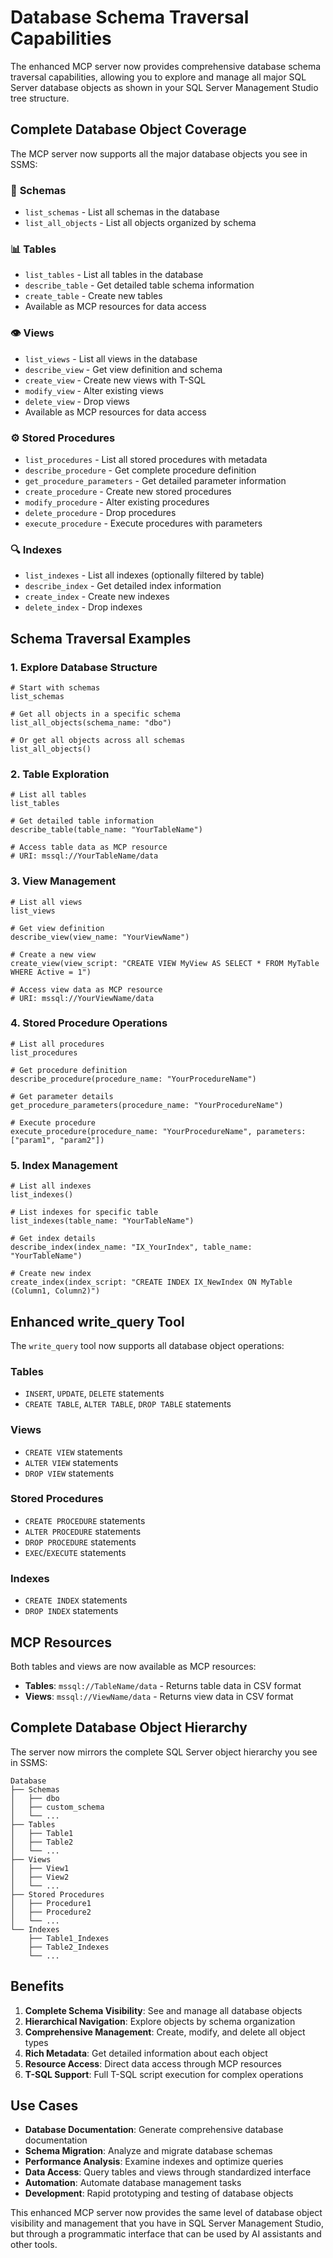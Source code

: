 # Database Schema Traversal Capabilities

The enhanced MCP server now provides comprehensive database schema traversal capabilities, allowing you to explore and manage all major SQL Server database objects as shown in your SQL Server Management Studio tree structure.

## Complete Database Object Coverage

The MCP server now supports all the major database objects you see in SSMS:

### 📁 **Schemas**
- `list_schemas` - List all schemas in the database
- `list_all_objects` - List all objects organized by schema

### 📊 **Tables** 
- `list_tables` - List all tables in the database
- `describe_table` - Get detailed table schema information
- `create_table` - Create new tables
- Available as MCP resources for data access

### 👁️ **Views**
- `list_views` - List all views in the database
- `describe_view` - Get view definition and schema
- `create_view` - Create new views with T-SQL
- `modify_view` - Alter existing views
- `delete_view` - Drop views
- Available as MCP resources for data access

### ⚙️ **Stored Procedures**
- `list_procedures` - List all stored procedures with metadata
- `describe_procedure` - Get complete procedure definition
- `get_procedure_parameters` - Get detailed parameter information
- `create_procedure` - Create new stored procedures
- `modify_procedure` - Alter existing procedures
- `delete_procedure` - Drop procedures
- `execute_procedure` - Execute procedures with parameters

### 🔍 **Indexes**
- `list_indexes` - List all indexes (optionally filtered by table)
- `describe_index` - Get detailed index information
- `create_index` - Create new indexes
- `delete_index` - Drop indexes

## Schema Traversal Examples

### 1. Explore Database Structure
```
# Start with schemas
list_schemas

# Get all objects in a specific schema
list_all_objects(schema_name: "dbo")

# Or get all objects across all schemas
list_all_objects()
```

### 2. Table Exploration
```
# List all tables
list_tables

# Get detailed table information
describe_table(table_name: "YourTableName")

# Access table data as MCP resource
# URI: mssql://YourTableName/data
```

### 3. View Management
```
# List all views
list_views

# Get view definition
describe_view(view_name: "YourViewName")

# Create a new view
create_view(view_script: "CREATE VIEW MyView AS SELECT * FROM MyTable WHERE Active = 1")

# Access view data as MCP resource
# URI: mssql://YourViewName/data
```

### 4. Stored Procedure Operations
```
# List all procedures
list_procedures

# Get procedure definition
describe_procedure(procedure_name: "YourProcedureName")

# Get parameter details
get_procedure_parameters(procedure_name: "YourProcedureName")

# Execute procedure
execute_procedure(procedure_name: "YourProcedureName", parameters: ["param1", "param2"])
```

### 5. Index Management
```
# List all indexes
list_indexes()

# List indexes for specific table
list_indexes(table_name: "YourTableName")

# Get index details
describe_index(index_name: "IX_YourIndex", table_name: "YourTableName")

# Create new index
create_index(index_script: "CREATE INDEX IX_NewIndex ON MyTable (Column1, Column2)")
```

## Enhanced write_query Tool

The `write_query` tool now supports all database object operations:

### Tables
- `INSERT`, `UPDATE`, `DELETE` statements
- `CREATE TABLE`, `ALTER TABLE`, `DROP TABLE` statements

### Views
- `CREATE VIEW` statements
- `ALTER VIEW` statements  
- `DROP VIEW` statements

### Stored Procedures
- `CREATE PROCEDURE` statements
- `ALTER PROCEDURE` statements
- `DROP PROCEDURE` statements
- `EXEC`/`EXECUTE` statements

### Indexes
- `CREATE INDEX` statements
- `DROP INDEX` statements

## MCP Resources

Both tables and views are now available as MCP resources:

- **Tables**: `mssql://TableName/data` - Returns table data in CSV format
- **Views**: `mssql://ViewName/data` - Returns view data in CSV format

## Complete Database Object Hierarchy

The server now mirrors the complete SQL Server object hierarchy you see in SSMS:

```
Database
├── Schemas
│   ├── dbo
│   ├── custom_schema
│   └── ...
├── Tables
│   ├── Table1
│   ├── Table2
│   └── ...
├── Views
│   ├── View1
│   ├── View2
│   └── ...
├── Stored Procedures
│   ├── Procedure1
│   ├── Procedure2
│   └── ...
└── Indexes
    ├── Table1_Indexes
    ├── Table2_Indexes
    └── ...
```

## Benefits

1. **Complete Schema Visibility**: See and manage all database objects
2. **Hierarchical Navigation**: Explore objects by schema organization
3. **Comprehensive Management**: Create, modify, and delete all object types
4. **Rich Metadata**: Get detailed information about each object
5. **Resource Access**: Direct data access through MCP resources
6. **T-SQL Support**: Full T-SQL script execution for complex operations

## Use Cases

- **Database Documentation**: Generate comprehensive database documentation
- **Schema Migration**: Analyze and migrate database schemas
- **Performance Analysis**: Examine indexes and optimize queries
- **Data Access**: Query tables and views through standardized interface
- **Automation**: Automate database management tasks
- **Development**: Rapid prototyping and testing of database objects

This enhanced MCP server now provides the same level of database object visibility and management that you have in SQL Server Management Studio, but through a programmatic interface that can be used by AI assistants and other tools. 